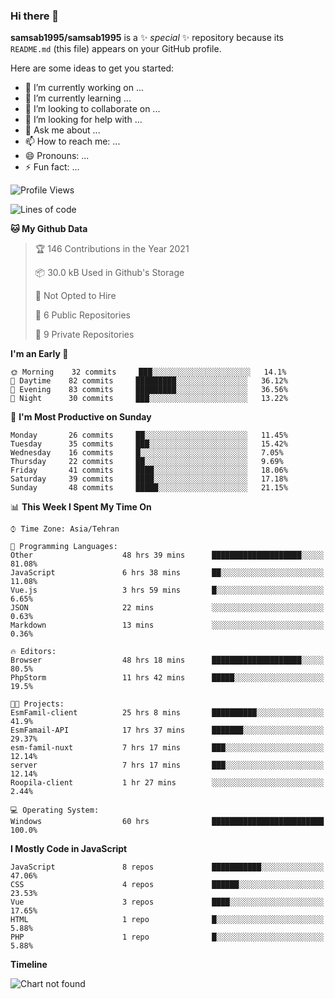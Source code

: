 ### Hi there 👋

**samsab1995/samsab1995** is a ✨ _special_ ✨ repository because its `README.md` (this file) appears on your GitHub profile.

Here are some ideas to get you started:

- 🔭 I’m currently working on ...
- 🌱 I’m currently learning ...
- 👯 I’m looking to collaborate on ...
- 🤔 I’m looking for help with ...
- 💬 Ask me about ...
- 📫 How to reach me: ...
- 😄 Pronouns: ...
- ⚡ Fun fact: ...

<!--START_SECTION:waka-->
![Profile Views](http://img.shields.io/badge/Profile%20Views-0-blue)

![Lines of code](https://img.shields.io/badge/From%20Hello%20World%20I%27ve%20Written-291681%20lines%20of%20code-blue)

**🐱 My Github Data** 

> 🏆 146 Contributions in the Year 2021
 > 
> 📦 30.0 kB Used in Github's Storage 
 > 
> 🚫 Not Opted to Hire
 > 
> 📜 6 Public Repositories 
 > 
> 🔑 9 Private Repositories  
 > 
**I'm an Early 🐤** 

```text
🌞 Morning    32 commits     ███░░░░░░░░░░░░░░░░░░░░░░   14.1% 
🌆 Daytime    82 commits     █████████░░░░░░░░░░░░░░░░   36.12% 
🌃 Evening    83 commits     █████████░░░░░░░░░░░░░░░░   36.56% 
🌙 Night      30 commits     ███░░░░░░░░░░░░░░░░░░░░░░   13.22%

```
📅 **I'm Most Productive on Sunday** 

```text
Monday       26 commits     ██░░░░░░░░░░░░░░░░░░░░░░░   11.45% 
Tuesday      35 commits     ███░░░░░░░░░░░░░░░░░░░░░░   15.42% 
Wednesday    16 commits     █░░░░░░░░░░░░░░░░░░░░░░░░   7.05% 
Thursday     22 commits     ██░░░░░░░░░░░░░░░░░░░░░░░   9.69% 
Friday       41 commits     ████░░░░░░░░░░░░░░░░░░░░░   18.06% 
Saturday     39 commits     ████░░░░░░░░░░░░░░░░░░░░░   17.18% 
Sunday       48 commits     █████░░░░░░░░░░░░░░░░░░░░   21.15%

```


📊 **This Week I Spent My Time On** 

```text
⌚︎ Time Zone: Asia/Tehran

💬 Programming Languages: 
Other                    48 hrs 39 mins      ████████████████████░░░░░   81.08% 
JavaScript               6 hrs 38 mins       ██░░░░░░░░░░░░░░░░░░░░░░░   11.08% 
Vue.js                   3 hrs 59 mins       █░░░░░░░░░░░░░░░░░░░░░░░░   6.65% 
JSON                     22 mins             ░░░░░░░░░░░░░░░░░░░░░░░░░   0.63% 
Markdown                 13 mins             ░░░░░░░░░░░░░░░░░░░░░░░░░   0.36%

🔥 Editors: 
Browser                  48 hrs 18 mins      ████████████████████░░░░░   80.5% 
PhpStorm                 11 hrs 42 mins      █████░░░░░░░░░░░░░░░░░░░░   19.5%

🐱‍💻 Projects: 
EsmFamil-client          25 hrs 8 mins       ██████████░░░░░░░░░░░░░░░   41.9% 
EsmFamail-API            17 hrs 37 mins      ███████░░░░░░░░░░░░░░░░░░   29.37% 
esm-famil-nuxt           7 hrs 17 mins       ███░░░░░░░░░░░░░░░░░░░░░░   12.14% 
server                   7 hrs 17 mins       ███░░░░░░░░░░░░░░░░░░░░░░   12.14% 
Roopila-client           1 hr 27 mins        ░░░░░░░░░░░░░░░░░░░░░░░░░   2.44%

💻 Operating System: 
Windows                  60 hrs              █████████████████████████   100.0%

```

**I Mostly Code in JavaScript** 

```text
JavaScript               8 repos             ███████████░░░░░░░░░░░░░░   47.06% 
CSS                      4 repos             ██████░░░░░░░░░░░░░░░░░░░   23.53% 
Vue                      3 repos             ████░░░░░░░░░░░░░░░░░░░░░   17.65% 
HTML                     1 repo              █░░░░░░░░░░░░░░░░░░░░░░░░   5.88% 
PHP                      1 repo              █░░░░░░░░░░░░░░░░░░░░░░░░   5.88%

```


**Timeline**

![Chart not found](https://raw.githubusercontent.com/samsab1995/samsab1995/main/charts/bar_graph.png) 


<!--END_SECTION:waka-->
